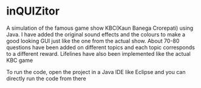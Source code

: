 # inQUIZitor
A simulation of the famous game show KBC(Kaun Banega Crorepati) using Java.
I have added the original sound effects and the colours to make a good looking GUI just like the one from the actual show. About 70-80 questions have been added on different topics and each topic corresponds to a different reward. Lifelines have also been implemented like the actual KBC game

To run the code, open the project in a Java IDE like Eclipse and you can directly run the code from there
